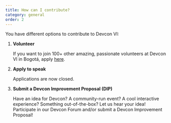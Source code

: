 ```yaml
---
title: How can I contribute?
category: general
order: 2
---
```

You have different options to contribute to Devcon VI:

1. **Volunteer**  

   If you want to join 100+ other amazing, passionate volunteers at Devcon VI in Bogotá, apply [here](https://docs.google.com/forms/d/e/1FAIpQLSfCZyBMdyTSrJa9GNIbiQMeNQ-3jQJrdr9JQemKD0VXKduOhA/viewform). 
2. **Apply to speak**  

   Applications are now closed. 
3. **Submit a Devcon Improvement Proposal (DIP)**  

   Have an idea for Devcon? A community-run event? A cool interactive experience? Something out-of-the-box? Let us hear your idea! Participate in our Devcon Forum and/or submit a Devcon Improvement Proposal!